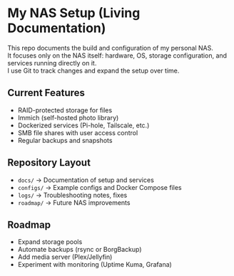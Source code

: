 # My NAS Setup (Living Documentation)

This repo documents the build and configuration of my personal NAS.  
It focuses only on the NAS itself: hardware, OS, storage configuration, and services running directly on it.  
I use Git to track changes and expand the setup over time.

## Current Features
- RAID-protected storage for files
- Immich (self-hosted photo library)
- Dockerized services (Pi-hole, Tailscale, etc.)
- SMB file shares with user access control
- Regular backups and snapshots

## Repository Layout
- `docs/` → Documentation of setup and services
- `configs/` → Example configs and Docker Compose files
- `logs/` → Troubleshooting notes, fixes
- `roadmap/` → Future NAS improvements

## Roadmap
- Expand storage pools
- Automate backups (rsync or BorgBackup)
- Add media server (Plex/Jellyfin)
- Experiment with monitoring (Uptime Kuma, Grafana)
